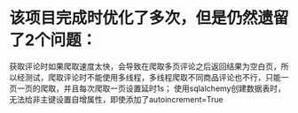# 该项目完成时优化了多次，但是仍然遗留了2个问题：
获取评论时如果爬取速度太快，会导致在爬取多页评论之后返回结果为空白页，所以经测试，爬取评论时不能使用多线程，多线程爬取不同商品评论也不行，只能一页一页的爬取，并且每次爬取一页设置延时1s；
使用sqlalchemy创建数据表时，无法给非主键设置自增属性，即使添加了autoincrement=True

